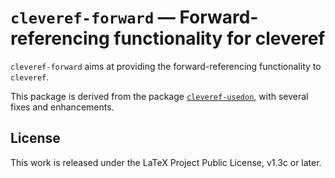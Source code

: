 <!-- Copyright (C) 2023-2024 by Jinwen XU -->

# `cleveref-forward` — Forward-referencing functionality for cleveref

`cleveref-forward` aims at providing the forward-referencing functionality to `cleveref`.

This package is derived from the package [`cleveref-usedon`](https://ctan.org/pkg/cleveref-usedon), with several fixes and enhancements.



## License

This work is released under the LaTeX Project Public License, v1.3c or later.

